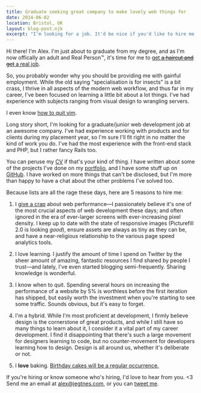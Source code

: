 ```yaml
---
title: Graduate seeking great company to make lovely web things for
date: 2014-06-02
location: Bristol, UK
layout: blog-post.njk
excerpt: "I'm looking for a job. It'd be nice if you'd like to hire me."
---
```


Hi there! I'm Alex. I'm just about to graduate from my degree, and as I'm now offically an adult and Real Person™, it's time for me to [get ~~a haircut and get~~ a real job](https://www.youtube.com/watch?v=_3l2Vo1z260).

So, you probably wonder why you should be providing me with gainful employment. While the old saying "specialisation is for insects" is a bit crass, I thrive in all aspects of the modern web workflow, and thus far in my career, I've been focused on learning a little bit about a lot things. I've had experience with subjects ranging from visual design to wrangling servers.

I even know [how to quit vim](https://twitter.com/HarvardAsianGuy/status/177239644830834688).

Long story short, I'm looking for a graduate/junior web development job at an awesome company. I've had experience working with products and for clients during my placement year, so I'm sure I'll fit right in no matter the kind of work you do. I've had the most experience with the front-end stack and PHP, but I rather fancy Rails too.

You can peruse my [CV](https://www.dropbox.com/s/z8foez5eyg66ys2/CV%202014%20Alex%20Jegtnes.pdf) if that's your kind of thing. I have written about some of the projects I've done on my [portfolio](/portfolio), and I have some stuff up on [GitHub](https://github.com/jegtnes). I have worked on more things that can't be disclosed, but I'm more than happy to have a chat about the other problems I've solved too.

Because lists are all the rage these days, here are 5 reasons to hire me:
1) I [give a crap](http://alistapart.com/column/give-a-crap-dont-give-a-fuck) about web performance—I passionately believe it's one of the most crucial aspects of web development these days; and often ignored in the era of ever-larger screens with ever-increasing pixel density. I keep up to date with the state of responsive images (Picturefill 2.0 is looking *good*), ensure assets are always as tiny as they can be, and have a near-religious relationship to the various page speed analytics tools.

2) I love learning. I justify the amount of time I spend on Twitter by the sheer amount of amazing, fantastic resources I find shared by people I trust—and lately, I've even started blogging semi-frequently. Sharing knowledge is wonderful.

3) I know when to quit. Spending several hours on increasing the performance of a website by 5% is worthless before the first iteration has shipped, but easily worth the investment when you're starting to see some traffic. Sounds obvious, but it's easy to forget.

4) I'm a hybrid.  While I'm most proficient at development, I firmly believe design is the cornerstone of great products, and while I still have so many things to learn about it, I consider it a vital part of my career development. I find it disappointing that there's such a large movement for designers learning to code, but no counter-movement for developers learning how to design. Design is all around us, whether it's deliberate or not.

5) I **love** baking. [Birthday cakes will be a regular occurrence.](https://twitter.com/jegtnes/status/313608374556192769/photo/1)

If you're hiring or know someone who's hiring, I'd love to hear from you. <3 Send me an email at [alex@jegtnes.com](mailto:alex@jegtnes.com), or you can [tweet me](https://twitter.com/jegtnes).
